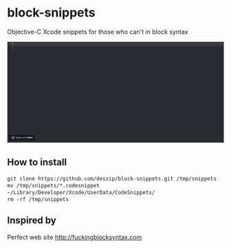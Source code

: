 # block-snippets
Objective-C Xcode snippets for those who can't in block syntax

![use blocks snippets](https://github.com/deszip/block-snippets/raw/master/usage.gif)

## How to install
```
git clone https://github.com/deszip/block-snippets.git /tmp/snippets
mv /tmp/snippets/*.codesnippet ~/Library/Developer/Xcode/UserData/CodeSnippets/
rm -rf /tmp/snippets
```

## Inspired by
Perfect web site http://fuckingblocksyntax.com
